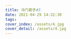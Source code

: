 ```yaml
---
title: 冷门歌手#3
date: 2021-04-29 14:32:30
tags:
cover_index: /assets/4.jpg
cover_detail: /assets/4.jpg
---
```

